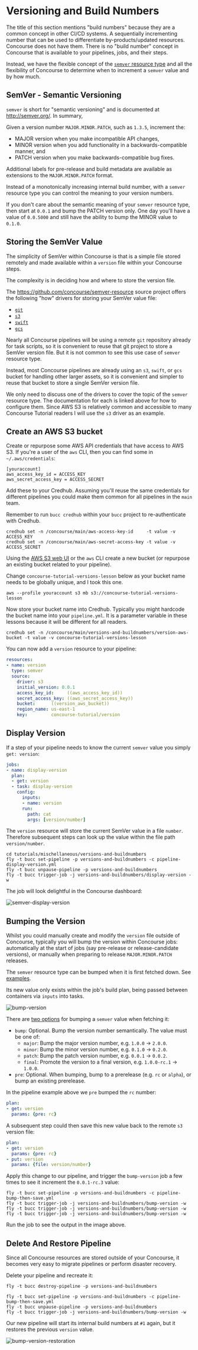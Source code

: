 # Versioning and Build Numbers

The title of this section mentions "build numbers" because they are a common concept in other CI/CD systems. A sequentially incrementing number that can be used to differentiate by-products/updated resources. Concourse does not have them. There is no "build number" concept in Concourse that is available to your pipelines, jobs, and their steps.

Instead, we have the flexible concept of the [`semver` resource type](https://github.com/concourse/semver-resource#readme) and all the flexibility of Concourse to determine when to increment a `semver` value and by how much.

## SemVer - Semantic Versioning

`semver` is short for "semantic versioning" and is documented at http://semver.org/. In summary,

Given a version number `MAJOR.MINOR.PATCH`, such as `1.3.5`, increment the:

* MAJOR version when you make incompatible API changes,
* MINOR version when you add functionality in a backwards-compatible manner, and
* PATCH version when you make backwards-compatible bug fixes.

Additional labels for pre-release and build metadata are available as extensions to the `MAJOR.MINOR.PATCH` format.

Instead of a monotonically increasing internal build number, with a `semver` resource type you can control the meaning to your version numbers.

If you don't care about the semantic meaning of your `semver` resource type, then start at `0.0.1` and bump the PATCH version only. One day you'll have a value of `0.0.5000` and still have the ability to bump the MINOR value to `0.1.0`.

## Storing the SemVer Value

The simplicity of SemVer within Concourse is that is a simple file stored remotely and made available within a `version` file within your Concourse steps.

The complexity is in deciding how and where to store the version file.

The https://github.com/concourse/semver-resource source project offers the following "how" drivers for storing your SemVer value file:

* [`git`](https://github.com/concourse/semver-resource#git-driver)
* [`s3`](https://github.com/concourse/semver-resource#s3-driver)
* [`swift`](https://github.com/concourse/semver-resource#swift-driver)
* [`gcs`](https://github.com/concourse/semver-resource#gcs-driver)

Nearly all Concourse pipelines will be using a remote `git` repository already for task scripts, so it is convenient to reuse that git project to store a SemVer version file. But it is not common to see this use case of `semver` resource type.

Instead, most Concourse pipelines are already using an `s3`, `swift`, or `gcs` bucket for handling other larger assets, so it is convenient and simpler to reuse that bucket to store a single SemVer version file.

We only need to discuss one of the drivers to cover the topic of the `semver` resource type. The documentation for each is linked above for how to configure them. Since AWS S3 is relatively common and accessible to many Concourse Tutorial readers I will use the `s3` driver as an example.

## Create an AWS S3 bucket

Create or repurpose some AWS API credentials that have access to AWS S3. If you're a user of the `aws` CLI, then you can find some in `~/.aws/credentials`:

```
[youraccount]
aws_access_key_id = ACCESS_KEY
aws_secret_access_key = ACCESS_SECRET
```

Add these to your Credhub. Assuming you'll reuse the same credentials for different pipelines you could make them common for all pipelines in the `main` team.

Remember to run `bucc credhub` within your `bucc` project to re-authenticate with Credhub.

```
credhub set -n /concourse/main/aws-access-key-id     -t value -v ACCESS_KEY
credhub set -n /concourse/main/aws-secret-access-key -t value -v ACCESS_SECRET
```

Using the [AWS S3 web UI](https://console.aws.amazon.com/s3/home?region=us-east-1) or the `aws` CLI create a new bucket (or repurpose an existing bucket related to your pipeline).

Change `concourse-tutorial-versions-lesson` below as your bucket name needs to be globally unique, and I took this one.

```
aws --profile youraccount s3 mb s3://concourse-tutorial-versions-lesson
```

Now store your bucket name into Credhub. Typically you might hardcode the bucket name into your `pipeline.yml`. It is a parameter variable in these lessons because it will be different for all readers.

```
credhub set -n /concourse/main/versions-and-buildnumbers/version-aws-bucket -t value -v concourse-tutorial-versions-lesson
```

You can now add a `version` resource to your pipeline:

```yaml
resources:
- name: version
  type: semver
  source:
    driver: s3
    initial_version: 0.0.1
    access_key_id:     ((aws_access_key_id))
    secret_access_key: ((aws_secret_access_key))
    bucket:      ((version_aws_bucket))
    region_name: us-east-1
    key:         concourse-tutorial/version
```

## Display Version

If a step of your pipeline needs to know the current `semver` value you simply `get: version`:

```yaml
jobs:
- name: display-version
  plan:
  - get: version
  - task: display-version
    config:
      inputs:
      - name: version
      run:
        path: cat
        args: [version/number]
```

The `version` resource will store the current SemVer value in a file `number`. Therefore subsequent steps can look up the value within the file path `version/number`.

```
cd tutorials/mischellaneous/versions-and-buildnumbers
fly -t bucc set-pipeline -p versions-and-buildnumbers -c pipeline-display-version.yml
fly -t bucc unpause-pipeline -p versions-and-buildnumbers
fly -t bucc trigger-job -j versions-and-buildnumbers/display-version -w
```

The job will look delightful in the Concourse dashboard:

![semver-display-version](/images/semver-display-version.png)

## Bumping the Version

Whilst you could manually create and modify the `version` file outside of Concourse, typically you will bump the version within Concourse jobs: automatically at the start of jobs (say pre-release or release-candidate versions), or manually when preparing to release `MAJOR.MINOR.PATCH` releases.

The `semver` resource type can be bumped when it is first fetched down. See [examples](https://github.com/concourse/semver-resource#example).

Its new value only exists within the job's build plan, being passed between containers via `inputs` into tasks.

![bump-version](/images/bump-version.png)

There are [two options](https://github.com/concourse/semver-resource#version-bumping-semantics) for bumping a `semver` value when fetching it:

* `bump`: Optional. Bump the version number semantically. The value must be one of:
    * `major`: Bump the major version number, e.g. `1.0.0` -> `2.0.0`.
    * `minor`: Bump the minor version number, e.g. `0.1.0` -> `0.2.0`.
    * `patch`: Bump the patch version number, e.g. `0.0.1` -> `0.0.2`.
    * `final`: Promote the version to a final version, e.g. `1.0.0-rc.1` -> `1.0.0`.
* `pre`: Optional. When bumping, bump to a prerelease (e.g. `rc` or `alpha`), or bump an existing prerelease.

In the pipeline example above we `pre` bumped the `rc` number:

```yaml
plan:
- get: version
  params: {pre: rc}
```

A subsequent step could then save this new value back to the remote `s3` version file:

```yaml
plan:
- get: version
  params: {pre: rc}
- put: version
  params: {file: version/number}
```

Apply this change to our pipeline, and trigger the `bump-version` job a few times to see it increment the `0.0.1-rc.3` value:

```
fly -t bucc set-pipeline -p versions-and-buildnumbers -c pipeline-bump-then-save.yml
fly -t bucc trigger-job -j versions-and-buildnumbers/bump-version -w
fly -t bucc trigger-job -j versions-and-buildnumbers/bump-version -w
fly -t bucc trigger-job -j versions-and-buildnumbers/bump-version -w
```

Run the job to see the output in the image above.

## Delete And Restore Pipeline

Since all Concourse resources are stored outside of your Concourse, it becomes very easy to migrate pipelines or perform disaster recovery.

Delete your pipeline and recreate it:

```
fly -t bucc destroy-pipeline -p versions-and-buildnumbers

fly -t bucc set-pipeline -p versions-and-buildnumbers -c pipeline-bump-then-save.yml
fly -t bucc unpause-pipeline -p versions-and-buildnumbers
fly -t bucc trigger-job -j versions-and-buildnumbers/bump-version -w
```

Our new pipeline will start its internal build numbers at `#1` again, but it restores the previous `version` value.

![bump-version-restoration](/images/bump-version-restoration.png)
